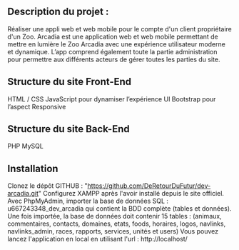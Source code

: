 ## Description du projet :

Réaliser une appli web et web mobile pour le compte d'un client propriétaire d'un Zoo.
Arcadia est une application web et web mobile permettant de mettre en lumière le Zoo Arcadia avec une expérience utilisateur moderne et dynamique.
L’app comprend également toute la partie administration pour permettre aux différents acteurs de gérer toutes les parties du site.

## Structure du site Front-End
HTML / CSS
JavaScript pour dynamiser l’expérience UI
Bootstrap pour l’aspect Responsive

## Structure du site Back-End
PHP
MySQL

## Installation
Clonez le dépôt GITHUB : "https://github.com/DeRetourDuFutur/dev-arcadia.git"
Configurez XAMPP après l'avoir installé depuis le site officiel.
Avec PhpMyAdmin, importer la base de données SQL : u667243348_dev_arcadia qui contient la BDD complète (tables et données).
Une fois importée, la base de données doit contenir 15 tables :
(animaux, commentaires, contacts, domaines, etats, foods, horaires, logos, navlinks, navlinks_admin, races, rapports, services, unités et users)
Vous pouvez lancez l'application en local en utilisant l'url : http://localhost/

